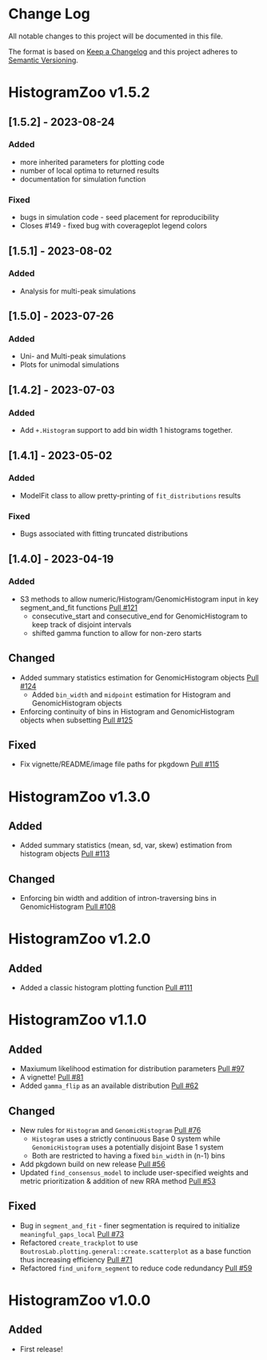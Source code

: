 # Change Log
All notable changes to this project will be documented in this file.

The format is based on [Keep a Changelog](http://keepachangelog.com/)
and this project adheres to [Semantic Versioning](http://semver.org/).

# HistogramZoo v1.5.2

## [1.5.2] - 2023-08-24

### Added
- more inherited parameters for plotting code
- number of local optima to returned results
- documentation for simulation function

### Fixed
- bugs in simulation code - seed placement for reproducibility
- Closes #149 - fixed bug with coverageplot legend colors

## [1.5.1] - 2023-08-02

### Added
- Analysis for multi-peak simulations

## [1.5.0] - 2023-07-26

### Added
- Uni- and Multi-peak simulations
- Plots for unimodal simulations

## [1.4.2] - 2023-07-03

### Added
- Add `+.Histogram` support to add bin width 1 histograms together.

## [1.4.1] - 2023-05-02

### Added
- ModelFit class to allow pretty-printing of `fit_distributions` results

### Fixed
- Bugs associated with fitting truncated distributions

## [1.4.0] - 2023-04-19

### Added
- S3 methods to allow numeric/Histogram/GenomicHistogram input in key segment_and_fit functions [Pull #121](https://github.com/uclahs-cds/public-R-HistogramZoo/pull/121)
  - consecutive_start and consecutive_end for GenomicHistogram to keep track of disjoint intervals
  - shifted gamma function to allow for non-zero starts

## Changed
- Added summary statistics estimation for GenomicHistogram objects [Pull #124](https://github.com/uclahs-cds/public-R-HistogramZoo/pull/124)
   - Added `bin_width` and `midpoint` estimation for Histogram and GenomicHistogram objects
- Enforcing continuity of bins in Histogram and GenomicHistogram objects when subsetting [Pull #125](https://github.com/uclahs-cds/public-R-HistogramZoo/pull/125)

## Fixed
- Fix vignette/README/image file paths for pkgdown [Pull #115](https://github.com/uclahs-cds/public-R-HistogramZoo/pull/115)

# HistogramZoo v1.3.0

## Added
- Added summary statistics (mean, sd, var, skew) estimation from histogram objects [Pull #113](https://github.com/uclahs-cds/public-R-HistogramZoo/pull/113)

## Changed
- Enforcing bin width and addition of intron-traversing bins in GenomicHistogram [Pull #108](https://github.com/uclahs-cds/public-R-HistogramZoo/pull/108)

# HistogramZoo v1.2.0

## Added
- Added a classic histogram plotting function [Pull #111](https://github.com/uclahs-cds/public-R-HistogramZoo/pull/111)

# HistogramZoo v1.1.0

## Added
- Maxiumum likelihood estimation for distribution parameters [Pull #97](https://github.com/uclahs-cds/public-R-HistogramZoo/pull/97)
- A vignette! [Pull #81](https://github.com/uclahs-cds/public-R-HistogramZoo/pull/81)
- Added `gamma_flip` as an available distribution [Pull #62](https://github.com/uclahs-cds/public-R-HistogramZoo/pull/62)

## Changed
- New rules for `Histogram` and `GenomicHistogram` [Pull #76](https://github.com/uclahs-cds/public-R-HistogramZoo/pull/76)
  - `Histogram` uses a strictly continuous Base 0 system while `GenomicHistogram` uses a potentially disjoint Base 1 system
  - Both are restricted to having a fixed `bin_width` in (n-1) bins
- Add pkgdown build on new release [Pull #56](https://github.com/uclahs-cds/public-R-HistogramZoo/pull/56)
- Updated `find_consensus_model` to include user-specified weights and metric prioritization & addition of new RRA method [Pull #53](https://github.com/uclahs-cds/public-R-HistogramZoo/pull/53)

## Fixed
- Bug in `segment_and_fit` - finer segmentation is required to initialize `meaningful_gaps_local` [Pull #73](https://github.com/uclahs-cds/public-R-HistogramZoo/pull/73)
- Refactored `create_trackplot` to use `BoutrosLab.plotting.general::create.scatterplot` as a base function thus increasing efficiency [Pull #71](https://github.com/uclahs-cds/public-R-HistogramZoo/pull/71)
- Refactored `find_uniform_segment` to reduce code redundancy [Pull #59](https://github.com/uclahs-cds/public-R-HistogramZoo/pull/59)

# HistogramZoo v1.0.0

## Added
- First release!
